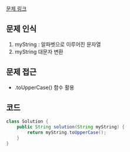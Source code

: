 [문제 링크](https://school.programmers.co.kr/learn/courses/30/lessons/181877)

## 문제 인식

1. myString : 알파벳으로 이루어진 문자열
2. myString 대문자 변환

## 문제 접근

- .toUpperCase() 함수 활용

## 코드

```java
class Solution {
    public String solution(String myString) {
        return myString.toUpperCase();
    }
}
```